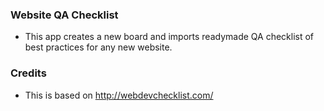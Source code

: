 ### Website QA Checklist

- This app creates a new board and imports readymade QA checklist of best practices for any new website.

### Credits

- This is based on http://webdevchecklist.com/